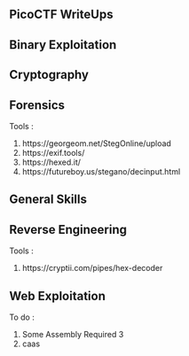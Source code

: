 ## PicoCTF WriteUps

## Binary Exploitation

## Cryptography

## Forensics

Tools :

<ol>
<li>https://georgeom.net/StegOnline/upload</li>
<li>https://exif.tools/</li>
<li>https://hexed.it/</li>
<li>https://futureboy.us/stegano/decinput.html</li>
</ol>

## General Skills


## Reverse Engineering

Tools :
<ol>
<li>https://cryptii.com/pipes/hex-decoder</li>
</ol>


## Web Exploitation
To do : 

<ol>
  <li>Some Assembly Required 3</li>
  <li>caas</li>
</ol>









